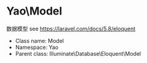 Yao\Model
===============

数据模型
see https://laravel.com/docs/5.8/eloquent




* Class name: Model
* Namespace: Yao
* Parent class: Illuminate\Database\Eloquent\Model








